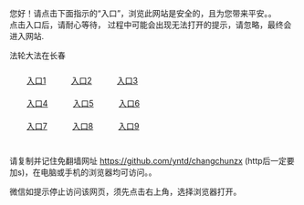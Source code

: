您好！请点击下面指示的“入口”，浏览此网站是安全的，且为您带来平安。。 <br/>
点击入口后，请耐心等待， 过程中可能会出现无法打开的提示，请忽略，最终会进入网站. </br>

法轮大法在长春<br/>
<div style="padding:10px"><a style="margin:20px" target="_blank" href="https://d3frgh97ecxd7c.cloudfront.net/2Qpsp?kywmhxtu" id="ccLink1" rel="nofollow">入口1</a> <a target="_blank" style="margin:20px" href="https://d1fi9d36v4ybbp.cloudfront.net/2Qpsp?ncoyipd" id="ccLink2" rel="nofollow">入口2</a> <a style="margin:20px" target="_blank" href="https://d2r64jm330ssi2.cloudfront.net/2Qpsp?qhyizs" id="ccLink3" rel="nofollow">入口3</a></div>

<div style="padding:10px" ><a style="margin:20px" target="_blank" href="https://d3frgh97ecxd7c.cloudfront.net/2Qpsp?kywmhxtu" id="ccLink4" rel="nofollow">入口4</a> <a style="margin:20px" href="https://d1fi9d36v4ybbp.cloudfront.net/2Qpsp?ncoyipd" target="_blank" id="ccLink5" rel="nofollow">入口5</a> <a style="margin:20px" href="https://d2r64jm330ssi2.cloudfront.net/2Qpsp?qhyizs" target="_blank" id="ccLink6" rel="nofollow">入口6</a></div>

<div style="padding:10px"><a style="margin:20px" target="_blank" href="https://d3frgh97ecxd7c.cloudfront.net/2Qpsp?kywmhxtu" id="ccLink7" rel="nofollow">入口7</a> <a style="margin:20px" href="https://d1fi9d36v4ybbp.cloudfront.net/2Qpsp?ncoyipd" target="_blank" id="ccLink8" rel="nofollow">入口8</a> <a style="margin:20px" target="_blank" href="https://d2r64jm330ssi2.cloudfront.net/2Qpsp?qhyizs" id="ccLink9" rel="nofollow">入口9</a></div>

<br/>



请复制并记住免翻墙网址 https://github.com/yntd/changchunzx (http后一定要加s)，在电脑或手机的浏览器均可访问。。<br/>

微信如提示停止访问该网页，须先点击右上角，选择浏览器打开。
